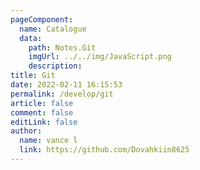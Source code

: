 ```yaml
---
pageComponent:
  name: Catalogue
  data:
    path: Notes.Git
    imgUrl: ../../img/JavaScript.png
    description: 
title: Git
date: 2022-02-11 16:15:53
permalink: /develop/git
article: false
comment: false
editLink: false
author:
  name: vance l
  link: https://github.com/Dovahkiin8625
---
```

